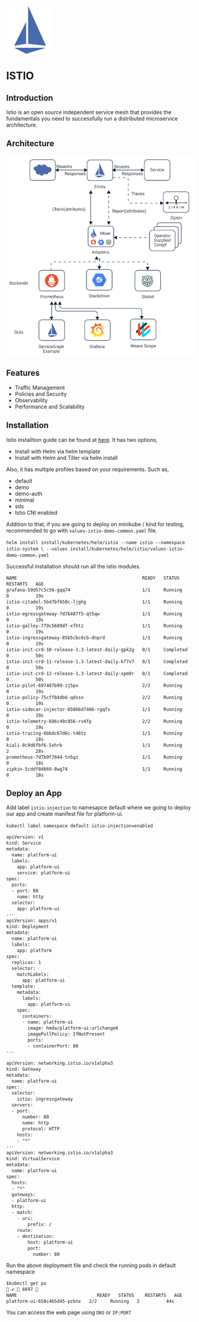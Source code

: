 ![](istioio-icon.svg)

# ISTIO

## Introduction

Istio is an open source independent service mesh that provides the fundamentals you need to successfully run a distributed microservice architecture.

## Architecture

![Istio](istio.png)

## Features

* Traffic Management
* Policies and Security
* Observability
* Performance and Scalability

## Installation

Istio installtion guide can be found at [here](https://istio.io/docs/setup/install/helm/).
It has two options,
* Install with Helm via helm template
* Install with Helm and Tiller via helm install

Also, it has multiple profiles based on your requirements. Such as,
* default
* demo
* demo-auth
* minimal
* sds
* Istio CNI enabled

Addition to that, if you are going to deploy on minikube / kind for testing, recommended to go with `values-istio-demo-common.yaml` file.

`helm install install/kubernetes/helm/istio --name istio --namespace istio-system \ --values install/kubernetes/helm/istio/values-istio-demo-common.yaml`

Successful installation should run all the istio modules.

```$ kubectl get po -n istio-system                                                                                                
NAME                                               READY   STATUS              RESTARTS   AGE
grafana-59d57c5c56-gqq74                           1/1     Running             0          19s
istio-citadel-5bd7bf658c-ljghg                     1/1     Running             0          19s
istio-egressgateway-7d76487f5-qt5qw                1/1     Running             0          19s
istio-galley-779c5689df-xfhtz                      1/1     Running             0          19s
istio-ingressgateway-85b5cbc6cb-dnprd              1/1     Running             0          19s
istio-init-crd-10-release-1.3-latest-daily-gpk2g   0/1     Completed           0          50s
istio-init-crd-11-release-1.3-latest-daily-kf7v7   0/1     Completed           0          50s
istio-init-crd-12-release-1.3-latest-daily-xpm9r   0/1     Completed           0          50s
istio-pilot-697487b99-zj5px                        2/2     Running             0          19s
istio-policy-75cff84db6-qdssx                      2/2     Running             0          19s
istio-sidecar-injector-65866d7466-rgqfx            1/1     Running             0          19s
istio-telemetry-686c49c856-rv4fp                   2/2     Running             0          19s
istio-tracing-6bbdc67d6c-t46tz                     1/1     Running             0          18s
kiali-8c9d6fbf6-5xhrb                              1/1     Running             2          28s
prometheus-7d7b9f7844-tn5gz                        1/1     Running             0          18s
zipkin-5cddf8d669-8wg74                            1/1     Running             0          18s
```

## Deploy an App

Add label `istio-injection` to namesapce default where we going to deploy our app and create manifest file for platform-ui.

`kubectl label namespace default istio-injection=enabled`

```
apiVersion: v1
kind: Service
metadata:
  name: platform-ui
  labels:
    app: platform-ui
    service: platform-ui
spec:
  ports:
  - port: 80
    name: http
  selector:
    app: platform-ui
---
apiVersion: apps/v1
kind: Deployment
metadata:
  name: platform-ui
  labels:
    app: platform
spec:
  replicas: 1
  selector:
    matchLabels:
      app: platform-ui
  template:
    metadata:
      labels:
        app: platform-ui
    spec:
      containers:
      - name: platform-ui
        image: hmda/platform-ui:urlchange6
        imagePullPolicy: IfNotPresent
        ports:
        - containerPort: 80
---
```
```
apiVersion: networking.istio.io/v1alpha3
kind: Gateway
metadata:
  name: platform-ui
spec:
  selector:
    istio: ingressgateway
  servers:
  - port:
      number: 80
      name: http
      protocol: HTTP
    hosts:
    - "*"
---
apiVersion: networking.istio.io/v1alpha3
kind: VirtualService
metadata:
  name: platform-ui
spec:
  hosts:
  - "*"
  gateways:
  - platform-ui
  http:
  - match:
    - uri:
        prefix: /
    route:
    - destination:
        host: platform-ui
        port:
          number: 80
```

Run the above deployment file and check the running pods in default namespace

```
$kubectl get po                                                                                                                                                                            ✔  6697 
NAME                              READY   STATUS    RESTARTS   AGE
platform-ui-658c4b5d45-pzbnx   2/2     Running   2          44s
```

You can access the web page using `DNS` or `IP:PORT`
